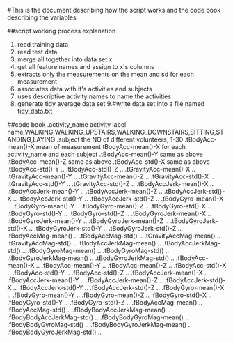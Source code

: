 #This is the document describing how the script works and the code book describing the variables

##script working process explanation
1. read training data
2. read test data
3. merge all together into data set x
4. get all feature names and assign to x's columns
5. extracts only the measurements on the mean and sd for each measurement
6. associates data with it's activities and subjects
7. uses descriptive activity names to name the activities
8. generate tidy average data set
9.#write data set into a file named tidy_data.txt

##code book
.activity_name     			activity label name,WALKING,WALKING_UPSTAIRS,WALKING_DOWNSTAIRS,SITTING,STANDING,LAYING
.subject                 the NO of different volunteers, 1-30
.tBodyAcc-mean()-X       mean of measurement tBodyAcc-mean()-X for each activity_name and each subject
.tBodyAcc-mean()-Y       same as above
.tBodyAcc-mean()-Z       same as above
.tBodyAcc-std()-X        same as above
.tBodyAcc-std()-Y        ..
.tBodyAcc-std()-Z        ..
.tGravityAcc-mean()-X    ..
.tGravityAcc-mean()-Y    ..
.tGravityAcc-mean()-Z    ..
.tGravityAcc-std()-X    ..
.tGravityAcc-std()-Y    ..
.tGravityAcc-std()-Z    ..
.tBodyAccJerk-mean()-X    ..
.tBodyAccJerk-mean()-Y    ..
.tBodyAccJerk-mean()-Z    ..
.tBodyAccJerk-std()-X    ..
.tBodyAccJerk-std()-Y    ..
.tBodyAccJerk-std()-Z    ..
.tBodyGyro-mean()-X    ..
.tBodyGyro-mean()-Y    ..
.tBodyGyro-mean()-Z    ..
.tBodyGyro-std()-X    ..
.tBodyGyro-std()-Y    ..
.tBodyGyro-std()-Z    ..
.tBodyGyroJerk-mean()-X    ..
.tBodyGyroJerk-mean()-Y    ..
.tBodyGyroJerk-mean()-Z    ..
.tBodyGyroJerk-std()-X    ..
.tBodyGyroJerk-std()-Y    ..
.tBodyGyroJerk-std()-Z    ..
.tBodyAccMag-mean()    ..
.tBodyAccMag-std()    ..
.tGravityAccMag-mean()    ..
.tGravityAccMag-std()    ..
.tBodyAccJerkMag-mean()    ..
.tBodyAccJerkMag-std()    ..
.tBodyGyroMag-mean()    ..
.tBodyGyroMag-std()    ..
.tBodyGyroJerkMag-mean()    ..
.tBodyGyroJerkMag-std()    ..
.fBodyAcc-mean()-X    ..
.fBodyAcc-mean()-Y    ..
.fBodyAcc-mean()-Z    ..
.fBodyAcc-std()-X    ..
.fBodyAcc-std()-Y    ..
.fBodyAcc-std()-Z    ..
.fBodyAccJerk-mean()-X    ..
.fBodyAccJerk-mean()-Y    ..
.fBodyAccJerk-mean()-Z    ..
.fBodyAccJerk-std()-X    ..
.fBodyAccJerk-std()-Y    ..
.fBodyAccJerk-std()-Z    ..
.fBodyGyro-mean()-X    ..
.fBodyGyro-mean()-Y    ..
.fBodyGyro-mean()-Z    ..
.fBodyGyro-std()-X    ..
.fBodyGyro-std()-Y    ..
.fBodyGyro-std()-Z    ..
.fBodyAccMag-mean()    ..
.fBodyAccMag-std()    ..
.fBodyBodyAccJerkMag-mean()    ..
.fBodyBodyAccJerkMag-std()    ..
.fBodyBodyGyroMag-mean()    ..
.fBodyBodyGyroMag-std()    ..
.fBodyBodyGyroJerkMag-mean()    ..
.fBodyBodyGyroJerkMag-std()    ..